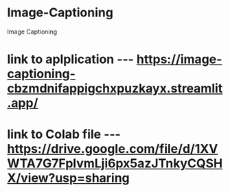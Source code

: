 # Image-Captioning
Image Captioning
# link to aplplication --- https://image-captioning-cbzmdnifappigchxpuzkayx.streamlit.app/
# link to Colab file ---  https://drive.google.com/file/d/1XVWTA7G7FplvmLji6px5azJTnkyCQSHX/view?usp=sharing
